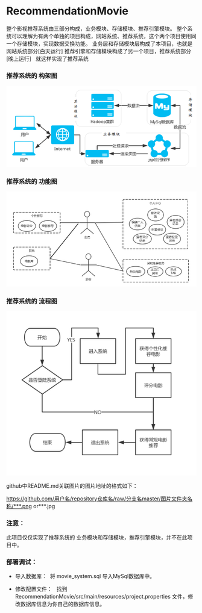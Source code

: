 # RecommendationMovie
整个影视推荐系统由三部分构成，业务模块、存储模块、推荐引擎模块。
整个系统可以理解为有两个单独的项目构成，网站系统、推荐系统，这个两个项目使用同一个存储模块，实现数据交换功能。
业务层和存储模块层构成了本项目，也就是网站系统部分[白天运行]
推荐引擎和存储模块构成了另一个项目，推荐系统部分[晚上运行]
 
就这样实现了推荐系统
 
### 推荐系统的 构架图
![系统架构图]( https://github.com/BuleAnt/RepositoryResources/raw/master/image/RecommendationMovie/XiTongJieGou.png)
### 推荐系统的 功能图
![系统功能图](https://github.com/BuleAnt/RepositoryResources/raw/master/image/RecommendationMovie/jie_gou_she_ji.png)
### 推荐系统的 流程图
![系统流程图](https://github.com/BuleAnt/RepositoryResources/raw/master/image/RecommendationMovie/liu_cheng_tu.png)



github中README.md关联图片的图片地址的格式如下：

https://github.com/用户名/repository仓库名/raw/分支名master/图片文件夹名称/***.png or***.jpg

### 注意：
此项目仅仅实现了推荐系统的 业务模块和存储模块，推荐引擎模块，并不在此项目中。

### 部署调试：
- 导入数据库：
  将 movie_system.sql 导入MySql数据库中。
 
- 修改配置文件：
   找到 RecommendationMovie/src/main/resources/project.properties 文件，修改数据库信息为你自己的数据库信息。

